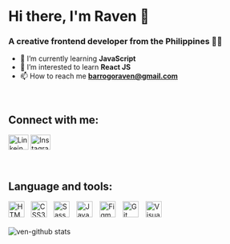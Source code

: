 # Hi there, I'm Raven 👋

### A creative frontend developer from the Philippines 👨‍💻

- 🌱 I’m currently learning **JavaScript**
- 👀 I’m interested to learn **React JS**
- 📫 How to reach me **barrogoraven@gmail.com**

<br/>

## Connect with me:

<a href="https://linkedin.com/in/raven-barrogo" target="blank"><img align="center" src="https://raw.githubusercontent.com/rahuldkjain/github-profile-readme-generator/master/src/images/icons/Social/linked-in-alt.svg" alt="Linkein" height="30" width="40" /></a>
<a href="https://instagram.com/ravenbarrogs" target="blank"><img align="center" src="https://raw.githubusercontent.com/rahuldkjain/github-profile-readme-generator/master/src/images/icons/Social/instagram.svg" alt="Instagram" height="30" width="40" /></a>

<br/>

## Language and tools:

<img align="left" width="32" src="https://cdn.jsdelivr.net/gh/devicons/devicon/icons/html5/html5-original.svg" alt="HTML5" style="padding-right:10px;" />
<img align="left" width="32" src="https://cdn.jsdelivr.net/gh/devicons/devicon/icons/css3/css3-original.svg" alt="CSS3" style="padding-right:10px;" />
<img width="32" src="https://cdn.jsdelivr.net/gh/devicons/devicon/icons/sass/sass-original.svg" alt="Sass" style="padding-right:10px;" />
<img width="32" src="https://cdn.jsdelivr.net/gh/devicons/devicon/icons/javascript/javascript-original.svg" alt="JavaScript" style="padding-right:10px;" />
<img width="32" src="https://cdn.jsdelivr.net/gh/devicons/devicon/icons/figma/figma-original.svg" alt="Figma" style="padding-right:10px;" />
<img width="32" src="https://cdn.jsdelivr.net/gh/devicons/devicon/icons/git/git-original.svg" alt="Git" style="padding-right:10px;" />
<img width="32" src="https://cdn.jsdelivr.net/gh/devicons/devicon/icons/vscode/vscode-original.svg" alt="Visual Studio Code" style="padding-right:10px;" />

<br/>
<br/>

<img src="https://github-readme-stats.vercel.app/api?username=ven-github&show_icons=true&locale=en&hide_border=false&title_color=1E6B9E&icon_color=1E6B9E&bg_color=F8F9F9&text_color=17202A&border_color=0c1a25" alt="ven-github stats"/>
